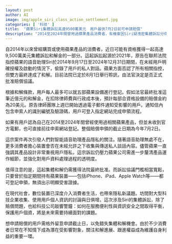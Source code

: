 ```yaml
---
layout: post
author: AI
image: img/apple_siri_class_action_settlement.jpg
categories: [ '科技' ]
title:  "蘋果Siri集體訴訟高達9500萬美元　用戶最快7月2日前可申請賠償"
description: "2014至2024年間曾用過蘋果產品消費者，有機會因Siri疑洩密集體訴訟分得最高約20美元/部裝置賠償，無需提交損害證明。法院將8月1日審核協議，申請期限為7月2日，未收到郵件者亦可自行登記，案件再度引爆科技巨頭隱私爭議。"
---
```

自2014年以來曾經購買或使用蘋果產品的消費者，近日可能有資格獲得一起高達9,500萬美元集體訴訟和解金的一部分。這起訴訟起源於2021年，原告在聯邦法院指控蘋果的語音助理Siri於2014年9月17日至2024年12月31日期間，在未經用戶明確授權及啟動的情況下，偷錄了用戶的私人對話。蘋果方面否認了所有相關指控，但雙方最終達成了和解。目前法院已定於8月1日舉行聆訊，由法官決定是否正式批准賠償協議。

根據和解條款，用戶每人最多可以就五部蘋果設備進行登記。假如法官最終批准這筆近億元的和解金，在扣除律師費與行政成本後，預計每部合資格設備的賠償金約為20美元。原告律師團隊上週已開始透過電子郵件通知受影響的用戶。通知信內包含申索人的識別編號及驗證碼，用戶可登入指定網站完成申領流程。

如果有用戶認為自己在2014至2024年間曾經使用過相關蘋果產品，但並未收到官方電郵，也可直接前往申索網站登記。整個賠償申領的截止日期為今年7月2日。

這宗案件再次引發人們對智能語音助理產品隱私的關注。隨著語音助理無處不在，更多消費者擔心裝置會否在未經允許之下收集與傳送私人談話內容。儘管蘋果一直強調其產品設計非常重視用戶隱私，這宗訴訟仍壓力蘋果公司需進一步釐清產品運作細節，並強化對用戶資料處理過程的透明度。

值得注意的是，這起集體和解仍需獲得法院最終批准。而訴訟協議門檻相當寬鬆，只要曾於指定期間持有蘋果裝置——包括iPhone、iPad、Apple Watch等——都可登記申領，無須出示明顯受害證據。

在現代社會，數位裝置已深度介入消費者生活，也帶來隱私新議題。坊間對大型科技企業收集、使用用戶個人資訊的討論與日俱增。這次涉及Siri的集體訴訟，除了賠償問題，也給科技公司敲響警鐘：如何在服務便利性與資訊安全之間取得平衡，保護用戶個資，將是未來需要持續面對的課題。

想申請賠償的用戶需格外留意申請截止日，以免錯失集體和解機會。由於不少消費者日常在不知情下成為潛在受影響對象，關注和解進展、跟進權益成為維護自身利益的重要一環。